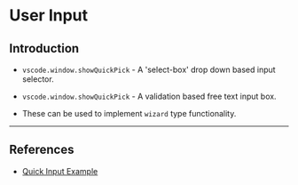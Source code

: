 # User Input

## Introduction

* `vscode.window.showQuickPick` - A 'select-box' drop down based input selector.

* `vscode.window.showQuickPick` - A validation based free text input box.

* These can be used to implement `wizard` type functionality.

----

## References

* [Quick Input Example](https://github.com/microsoft/vscode-extension-samples/tree/master/quickinput-sample)
